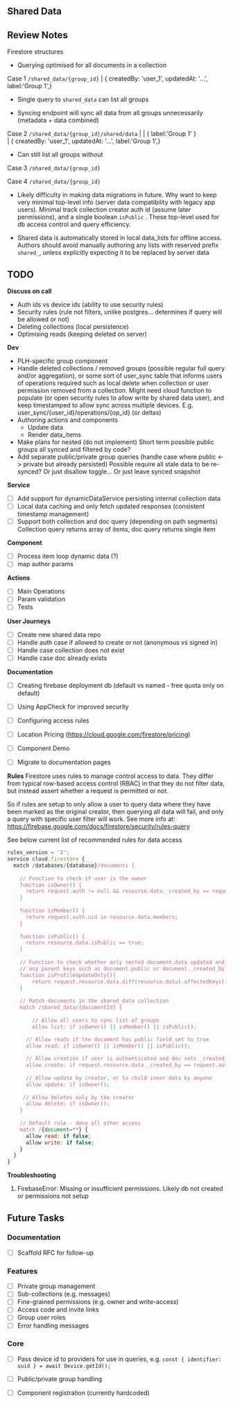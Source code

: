 ## Shared Data


## Review Notes
Firestore structures

- Querying optimised for all documents in a collection

Case 1
`/shared_data/{group_id}`
                  |  { createdBy: 'user_1', updatedAt: '...', label:'Group 1',}


+ Single query to `shared_data` can list all groups
- Syncing endpoint will sync all data from all groups unnecessarily (metadata + data combined)

Case 2
`/shared_data/{group_id}/shared/data`
                  |               | { label:'Group 1' }    
                  | { createdBy: 'user_1', updatedAt: '...', label:'Group 1',}
+ Can still list all groups without 

Case 3
`/shared_data/{group_id}`

Case 4
`/shared_data/{group_id}`


- Likely difficulty in making data migrations in future. Why want to keep very minimal top-level info (server data compatibility with legacy app users).
Minimal track collection creator auth id (assume later permissions), and a single boolean `isPublic` . These top-level used for db access control and query efficiency.

- Shared data is automatically stored in local data_lists for offline access. Authors should avoid manually authoring any lists with reserved prefix `shared_`, unless explicitly expecting it to be replaced by server data


## TODO
**Discuss on call**
- Auth ids vs device ids (ability to use security rules)
- Security rules (rule not filters, unlike postgres... determines if query will be allowed or not)
- Deleting collections (local persistence)
- Optimising reads (keeping deleted on server)

**Dev**
- PLH-specific group component
- Handle deleted collections / removed groups (possible regular full query and/or aggregation), or some sort of user_sync table that informs users of operations required such as local delete when collection or user permission removed from a collection. Might need cloud function to populate (or open security rules to allow write by shared data user), and keep timestamped to allow sync across multiple devices. E.g. user_sync/{user_id}/operations/{op_id}  (or deltas)
- Authoring actions and components
  - Update data
  - Render data_items
- Make plans for nested (do not implement)
  Short term possible public groups all synced and filtered by code?
- Add separate public/private group queries (handle case where public <-> private but already persisted)
  Possible require all stale data to be re-synced? Or just disallow toggle... Or just leave synced snapshot


**Service**
- [ ] Add support for dynamicDataService persisting internal collection data
- [ ] Local data caching and only fetch updated responses (consistent timestamp management)
- [ ] Support both collection and doc query (depending on path segments)
      Collection query returns array of items, doc query returns single item 

**Component**
- [ ] Process item loop dynamic data (?)
- [ ] map author params

**Actions**
- [ ] Main Operations
- [ ] Param validation
- [ ] Tests

**User Journeys**
- [ ] Create new shared data repo
- [ ] Handle auth case if allowed to create or not (anonymous vs signed in)
- [ ] Handle case collection does not exist
- [ ] Handle case doc already exists

**Documentation**
- [ ] Creating firebase deployment db (default vs named - free quota only on default)
- [ ] Using AppCheck for improved security
- [ ] Configuring access rules
- [ ] Location Pricing (https://cloud.google.com/firestore/pricing)
- [ ] Component Demo
- [ ] Migrate to documentation pages


**Rules**
Firestore uses rules to manage control access to data. They differ from typical row-based access control (RBAC) in that they do not filter data, but instead assert whether a request is permitted or not. 

So if rules are setup to only allow a user to query data where they have been marked as the original creator, then querying all data will fail, and only a query with specific user filter will work. See more info at: https://firebase.google.com/docs/firestore/security/rules-query

See below current list of recommended rules for data access

```js
rules_version = '2';
service cloud.firestore {
  match /databases/{database}/documents {
  
  	// Function to check if user is the owner
    function isOwner() {
      return request.auth != null && resource.data._created_by == request.auth.uid;
    }
    
    function isMember() {
      return request.auth.uid in resource.data.members;
    }
    
    function isPublic() {
      return resource.data.isPublic == true;
    }
    
    // Function to check whether only nested document.data updated and not
    // any parent keys such as document.public or document._created_by
    function isProfileUpdateOnly(){
    	return request.resource.data.diff(resource.data).affectedKeys().hasOnly(['profile','_updated_at'])
    }
    
    // Match documents in the shared_data collection
    match /shared_data/{documentId} {
    
    	// Allow all users to sync list of groups
    	allow list: if isOwner() || isMember() || isPublic();

      // Allow reads if the document has public field set to true
      allow read: if isOwner() || isMember() || isPublic();
      
      // Allow creation if user is authenticated and doc sets _created_by 
      allow create: if request.resource.data._created_by == request.auth.uid;
      
      // Allow update by creator, or to child inner data by anyone
      allow update: if isOwner();
                             
     // Allow deletes only by the creator
      allow delete: if isOwner();
    }
    
    // Default rule - deny all other access
    match /{document=**} {
      allow read: if false;
      allow write: if false;
    }
  }
}
```

**Troubleshooting**
1. FirebaseError: Missing or insufficient permissions.
Likely db not created or permissions not setup

## Future Tasks

### Documentation
- [ ] Scaffold RFC for follow-up

### Features
- [ ] Private group management
- [ ] Sub-collections (e.g. messages)
- [ ] Fine-grained permissions (e.g. owner and write-access)
- [ ] Access code and invite links
- [ ] Group user roles
- [ ] Error handling messages

### Core
- [ ] Pass device id to providers for use in queries, e.g. `const { identifier: uuid } = await Device.getId();`
- [ ] Public/private group handling
- [ ] Component registration (currently hardcoded)




